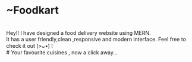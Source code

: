 # ~Foodkart
<br />
Hey!! I have designed a food delivery website using MERN. 
<br />
It has a user friendly,clean ,responsive and modern interface. Feel free to check it out (>ᴗ•) !
<br />
# Your favourite cuisines , now a click away...
